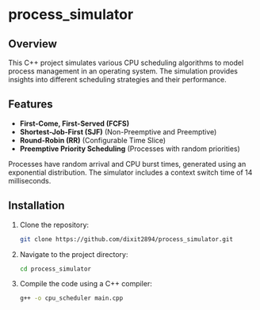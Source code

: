 # process_simulator

## Overview

This C++ project simulates various CPU scheduling algorithms to model process management in an operating system. The simulation provides insights into different scheduling strategies and their performance.

## Features

- **First-Come, First-Served (FCFS)**
- **Shortest-Job-First (SJF)** (Non-Preemptive and Preemptive)
- **Round-Robin (RR)** (Configurable Time Slice)
- **Preemptive Priority Scheduling** (Processes with random priorities)

Processes have random arrival and CPU burst times, generated using an exponential distribution. The simulator includes a context switch time of 14 milliseconds.

## Installation

1. Clone the repository:
   ```bash
   git clone https://github.com/dixit2894/process_simulator.git
2. Navigate to the project directory:
   ```bash
   cd process_simulator
3. Compile the code using a C++ compiler:
   ```bash
   g++ -o cpu_scheduler main.cpp



